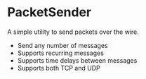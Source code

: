 # PacketSender
A simple utility to send packets over the wire.

* Send any number of messages
* Supports recurring messages
* Supports time delays between messages
* Supports both TCP and UDP
